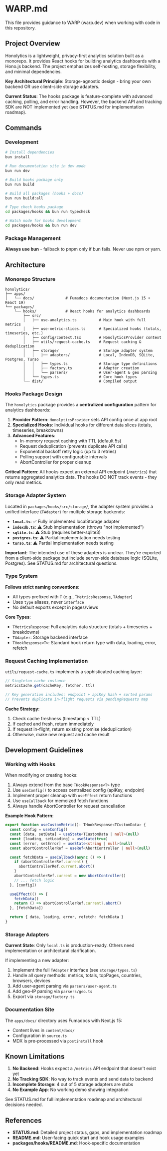 # WARP.md

This file provides guidance to WARP (warp.dev) when working with code in this repository.

## Project Overview

Honolytics is a lightweight, privacy-first analytics solution built as a monorepo. It provides React hooks for building analytics dashboards with a Hono.js backend. The project emphasizes self-hosting, storage flexibility, and minimal dependencies.

**Key Architectural Principle**: Storage-agnostic design - bring your own backend OR use client-side storage adapters.

**Current Status**: The hooks package is feature-complete with advanced caching, polling, and error handling. However, the backend API and tracking SDK are NOT implemented yet (see STATUS.md for implementation roadmap).

## Commands

### Development

```bash
# Install dependencies
bun install

# Run documentation site in dev mode
bun run dev

# Build hooks package only
bun run build

# Build all packages (hooks + docs)
bun run build:all

# Type check hooks package
cd packages/hooks && bun run typecheck

# Watch mode for hooks development
cd packages/hooks && bun run dev
```

### Package Management

**Always use bun** - fallback to pnpm only if bun fails. Never use npm or yarn.

## Architecture

### Monorepo Structure

```
honolytics/
├── apps/
│   └── docs/              # Fumadocs documentation (Next.js 15 + React 19)
└── packages/
    └── hooks/             # React hooks for analytics dashboards
        ├── src/
        │   ├── use-analytics.ts          # Main hook with full metrics
        │   ├── use-metric-slices.ts      # Specialized hooks (totals, timeseries, etc.)
        │   ├── config/context.tsx        # HonolyticsProvider context
        │   ├── utils/request-cache.ts    # Request caching & deduplication
        │   ├── storage/                  # Storage adapter system
        │   │   ├── adapters/             # Local, IndexDB, SQLite, Postgres, Turso
        │   │   ├── types.ts              # Storage type definitions
        │   │   ├── factory.ts            # Adapter creation
        │   │   └── parsers/              # User-agent & geo parsing
        │   └── types.ts                  # Core hook types
        └── dist/                         # Compiled output
```

### Hooks Package Design

The `honolytics` package provides a **centralized configuration** pattern for analytics dashboards:

1. **Provider Pattern**: `HonolyticsProvider` sets API config once at app root
2. **Specialized Hooks**: Individual hooks for different data slices (totals, timeseries, breakdowns)
3. **Advanced Features**:
   - In-memory request caching with TTL (default 5s)
   - Request deduplication (prevents duplicate API calls)
   - Exponential backoff retry logic (up to 3 retries)
   - Polling support with configurable intervals
   - AbortController for proper cleanup

**Critical Pattern**: All hooks expect an external API endpoint (`/metrics`) that returns aggregated analytics data. The hooks DO NOT track events - they only read metrics.

### Storage Adapter System

Located in `packages/hooks/src/storage/`, the adapter system provides a unified interface (`TAdapter`) for multiple storage backends:

- **`local.ts`**: ✅ Fully implemented localStorage adapter
- **`indexdb.ts`**: ⚠️ Stub implementation (throws "not implemented")
- **`sqlite.ts`**: ⚠️ Stub (requires better-sqlite3)
- **`postgres.ts`**: ⚠️ Partial implementation needs testing
- **`turso.ts`**: ⚠️ Partial implementation needs testing

**Important**: The intended use of these adapters is unclear. They're exported from a client-side package but include server-side database logic (SQLite, Postgres). See STATUS.md for architectural questions.

### Type System

**Follows strict naming conventions**:
- All types prefixed with `T` (e.g., `TMetricsResponse`, `TAdapter`)
- Uses `type` aliases, never `interface`
- No default exports except in pages/views

**Core Types**:
- `TMetricsResponse`: Full analytics data structure (totals + timeseries + breakdowns)
- `TAdapter`: Storage backend interface
- `THookResponse<T>`: Standard hook return type with data, loading, error, refetch

### Request Caching Implementation

`utils/request-cache.ts` implements a sophisticated caching layer:

```typescript
// Singleton cache instance
metricsCache.get(cacheKey, fetcher, ttl)

// Key generation includes: endpoint + apiKey hash + sorted params
// Prevents duplicate in-flight requests via pendingRequests map
```

**Cache Strategy**:
1. Check cache freshness (timestamp < TTL)
2. If cached and fresh, return immediately
3. If request in-flight, return existing promise (deduplication)
4. Otherwise, make new request and cache result

## Development Guidelines

### Working with Hooks

When modifying or creating hooks:
1. Always extend from the base `THookResponse<T>` type
2. Use `useConfig()` to access centralized config (apiKey, endpoint)
3. Implement proper cleanup with `useEffect` return functions
4. Use `useCallback` for memoized fetch functions
5. Always handle AbortController for request cancellation

**Example Hook Pattern**:
```typescript
export function useCustomMetric(): THookResponse<TCustomData> {
  const config = useConfig()
  const [data, setData] = useState<TCustomData | null>(null)
  const [loading, setLoading] = useState(true)
  const [error, setError] = useState<string | null>(null)
  const abortControllerRef = useRef<AbortController | null>(null)

  const fetchData = useCallback(async () => {
    if (abortControllerRef.current) {
      abortControllerRef.current.abort()
    }
    abortControllerRef.current = new AbortController()
    // ... fetch logic
  }, [config])

  useEffect(() => {
    fetchData()
    return () => abortControllerRef.current?.abort()
  }, [fetchData])

  return { data, loading, error, refetch: fetchData }
}
```

### Storage Adapters

**Current State**: Only `local.ts` is production-ready. Others need implementation or architectural clarification.

If implementing a new adapter:
1. Implement the full `TAdapter` interface (see `storage/types.ts`)
2. Handle all query methods: metrics, totals, topPages, countries, browsers, devices
3. Add user-agent parsing via `parsers/user-agent.ts`
4. Add geo-IP parsing via `parsers/geo.ts`
5. Export via `storage/factory.ts`

### Documentation Site

The `apps/docs/` directory uses Fumadocs with Next.js 15:
- Content lives in `content/docs/`
- Configuration in `source.ts`
- MDX is pre-processed via `postinstall` hook

## Known Limitations

1. **No Backend**: Hooks expect a `/metrics` API endpoint that doesn't exist yet
2. **No Tracking SDK**: No way to track events and send data to backend
3. **Incomplete Storage**: 4 out of 5 storage adapters are stubs
4. **No Example App**: No working demo showing integration

See STATUS.md for full implementation roadmap and architectural decisions needed.

## References

- **STATUS.md**: Detailed project status, gaps, and implementation roadmap
- **README.md**: User-facing quick start and hook usage examples
- **packages/hooks/README.md**: Hook-specific documentation
